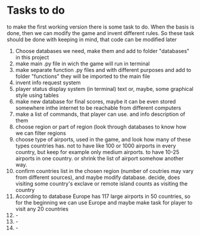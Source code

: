 <h1>Tasks to do</h1>
<p>to make the first working version there is some task to do. When the basis is done, then we can modify the game and invent different rules. So these task should be done with keeping in mind, that code can be modified later</p>
<ol>
<li>Choose databases we need, make them and add to folder "databases" in this project</li>
<li>make main .py file in wich the game will run in terminal</li>
<li>make separate function .py files and with different purposes and add to folder "functions" they will be imported to the main file</li>
<li>invent info request system</li>
<li>player status display system (in terminal) text or, maybe, some graphical style using tables</li>
<li>make new database for final scores, maybe it can be even stored somewhere inthe internet to be reachable from different computers</li>
<li>make a list of commands, that player can use. and info description of them</li>
<li>choose region or part of region (look through databases to know how we can filter regions</li>
<li>choose type of airports, used in the game, and look how many of these types countries has. not to have like 100 or 1000 airports in every country, but keep for example only medium airports. to have 10-25 airports in one country. or shrink the list of airport somehow another way.</li>
<li>confirm countries list in the chosen region (number of coutries may vary from different sources), and maybe modify database. decide, does visiting some country's exclave or remote island counts as visiting the country</li>
<li>According to database Europe has 117 large airports in 50 countries, so for the beginning we can use Europe and maybe make task for player to visit any 20 countries</li>
<li>-</li>
<li>-</li>
<li>-</li>
</ol>